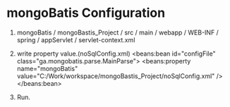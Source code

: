 mongoBatis Configuration
==============================
1. mongoBatis / mongoBastis_Project / src / main / webapp / WEB-INF / spring / appServlet / servlet-context.xml
 
2. write property value.(noSqlConfig.xml)
<beans:bean id="configFile" class="ga.mongobatis.parse.MainParse">
<beans:property name="mongoBatis" value="C:/Work/workspace/mongoBastis_Project/noSqlConfig.xml" />
</beans:bean>

3. Run.
